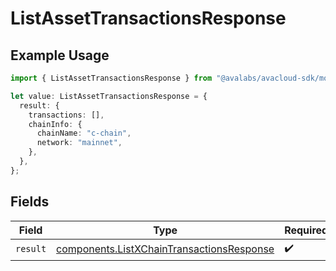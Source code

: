 # ListAssetTransactionsResponse

## Example Usage

```typescript
import { ListAssetTransactionsResponse } from "@avalabs/avacloud-sdk/models/operations";

let value: ListAssetTransactionsResponse = {
  result: {
    transactions: [],
    chainInfo: {
      chainName: "c-chain",
      network: "mainnet",
    },
  },
};
```

## Fields

| Field                                                                                                  | Type                                                                                                   | Required                                                                                               | Description                                                                                            |
| ------------------------------------------------------------------------------------------------------ | ------------------------------------------------------------------------------------------------------ | ------------------------------------------------------------------------------------------------------ | ------------------------------------------------------------------------------------------------------ |
| `result`                                                                                               | [components.ListXChainTransactionsResponse](../../models/components/listxchaintransactionsresponse.md) | :heavy_check_mark:                                                                                     | N/A                                                                                                    |